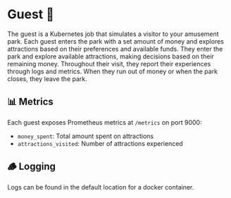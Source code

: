 # Guest 👥

The guest is a Kubernetes job that simulates a visitor to your amusement park. Each guest enters the park with a set amount of money and explores attractions based on their preferences and available funds. They enter the park and explore available attractions, making decisions based on their remaining money. Throughout their visit, they report their experiences through logs and metrics. When they run out of money or when the park closes, they leave the park.

## 📊 Metrics

Each guest exposes Prometheus metrics at `/metrics` on port 9000:

- `money_spent`: Total amount spent on attractions
- `attractions_visited`: Number of attractions experienced

## 🪵 Logging

Logs can be found in the default location for a docker container.
